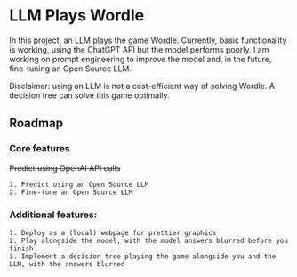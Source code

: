 # LLM Plays Wordle

In this project, an LLM plays the game Wordle.
Currently, basic functionality is working, using the ChatGPT API but the model performs poorly. I am working on prompt engineering to improve the model and, in the future, fine-tuning an Open Source LLM.

Disclaimer: using an LLM is not a cost-efficient way of solving Wordle. A decision tree can solve this game optimally.

## Roadmap

### Core features
~~Predict using OpenAI API calls~~

    1. Predict using an Open Source LLM
    2. Fine-tune an Open Source LLM

### Additional features:

    1. Deploy as a (local) webpage for prettier graphics
    2. Play alongside the model, with the model answers blurred before you finish
    3. Implement a decision tree playing the game alongside you and the LLM, with the answers blurred


